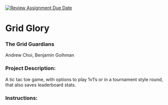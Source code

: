 [![Review Assignment Due Date](https://classroom.github.com/assets/deadline-readme-button-22041afd0340ce965d47ae6ef1cefeee28c7c493a6346c4f15d667ab976d596c.svg)](https://classroom.github.com/a/Vh67aNdh)
# Grid Glory

### The Grid Guardians

Andrew Choi, Benjamin Goihman

### Project Description:

A tic tac toe game, with options to play 1v1’s or in a tournament style round, that also saves leaderboard stats.

### Instructions:

